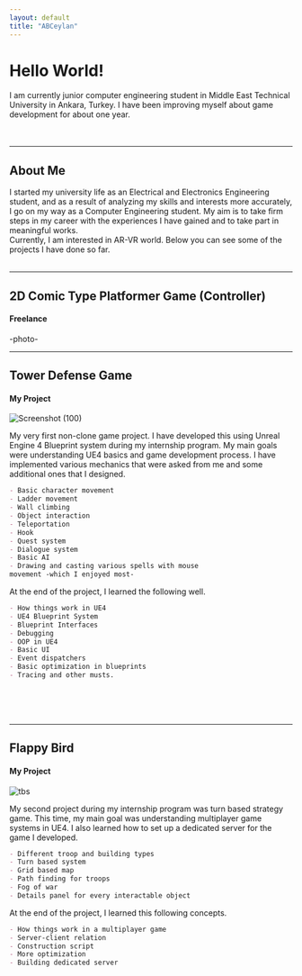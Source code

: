 ```yaml
---
layout: default
title: "ABCeylan"
---
```



  

# Hello World!
<div>
   I am currently junior computer engineering student in Middle East Technical University in Ankara, Turkey. I have been improving myself about game development for about one year.
  <br>
  <br>
  <br>
</div>


---
## About Me
<div>
  I started my university life as an Electrical and Electronics Engineering student, and as a result of analyzing my skills and interests more accurately, I go on my way as a Computer Engineering student. My aim is to take firm steps in my career with the experiences I have gained and to take part in meaningful works. 
  <br>
Currently, I am interested in AR-VR world.
  Below you can see some of the projects I have done so far.
 
  <br>
  <br>
</div>

---
## 2D Comic Type Platformer Game (Controller)
#### Freelance
-photo-  


---
## Tower Defense Game
#### My Project
![Screenshot (100)](https://user-images.githubusercontent.com/81684850/158016164-512a0a90-dd57-4523-a0ac-b2ac11c1f3c5.png)
  
My very first non-clone game project. I have developed this using Unreal Engine 4 Blueprint system during my internship program. My main goals were understanding UE4 basics and game development process. I have implemented various mechanics that were asked from me and some additional ones that I designed.  

```markdown
- Basic character movement
- Ladder movement
- Wall climbing
- Object interaction
- Teleportation
- Hook
- Quest system
- Dialogue system
- Basic AI
- Drawing and casting various spells with mouse  
movement -which I enjoyed most-
```

At the end of the project, I learned the following well.  

```markdown
- How things work in UE4
- UE4 Blueprint System
- Blueprint Interfaces
- Debugging
- OOP in UE4
- Basic UI
- Event dispatchers
- Basic optimization in blueprints
- Tracing and other musts.
```
  <br>
  <br>
  <br>
  


---
## Flappy Bird
#### My Project
![tbs](https://user-images.githubusercontent.com/59933424/156930746-eddc6aea-3f46-4420-b7bf-faa592387ae7.jpg)  
  
My second project during my internship program was turn based strategy game. This time, my main goal was understanding multiplayer game systems in UE4. I also learned how to set up a dedicated server for the game I developed.  

```markdown
- Different troop and building types
- Turn based system
- Grid based map
- Path finding for troops
- Fog of war
- Details panel for every interactable object
```

At the end of the project, I learned this following concepts.  

```markdown
- How things work in a multiplayer game
- Server-client relation
- Construction script
- More optimization
- Building dedicated server
```
  <br>
  <br>
  <br>
  




  




